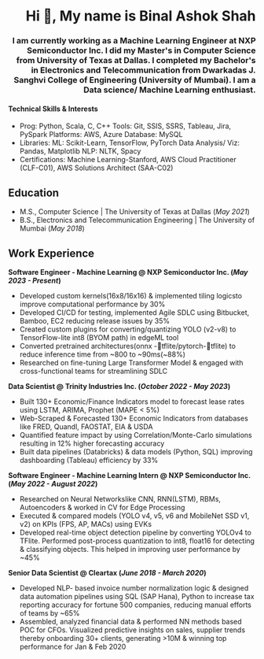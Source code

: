 <h1 align="right">Hi 👋, My name is Binal Ashok Shah</h1>
<h3 align="right">I am currently working as a Machine Learning Engineer at NXP Semiconductor Inc. I did my Master's in Computer Science from University of Texas at Dallas. I completed my Bachelor's in Electronics and Telecommunication from Dwarkadas J. Sanghvi College of Engineering (University of Mumbai). I am a Data science/ Machine Learning enthusiast.</h3>

#### Technical Skills & Interests
- Prog: Python, Scala, C, C++ Tools: Git, SSIS, SSRS, Tableau, Jira, PySpark Platforms: AWS, Azure Database: MySQL
- Libraries: ML: Scikit-Learn, TensorFlow, PyTorch Data Analysis/ Viz: Pandas, Matplotlib NLP: NLTK, Spacy
- Certifications: Machine Learning-Stanford, AWS Cloud Practitioner (CLF-C01), AWS Solutions Architect (SAA-C02)

## Education								       		
- M.S., Computer Science	| The University of Texas at Dallas (_May 2021_)	 			        		
- B.S., Electronics and Telecommunication Engineering | The University of Mumbai (_May 2018_)

## Work Experience
**Software Engineer - Machine Learning @ NXP Semiconductor Inc. (_May 2023 - Present_)**
- Developed custom kernels(16x8/16x16) & implemented tiling logicsto improve computational performance by 30%
- Developed CI/CD for testing, implemented Agile SDLC using Bitbucket, Bamboo, EC2 reducing release issues by 35%
- Created custom plugins for converting/quantizing YOLO (v2-v8) to TensorFlow-lite int8 (BYOM path) in edgeML tool
- Converted pretrained architectures(onnx -tflite/pytorch-tflite) to reduce inference time from ~800 to ~90ms(~88%)
- Researched on fine-tuning Large Transformer Model & engaged with cross-functional teams for streamlining SDLC

**Data Scientist @ Trinity Industries Inc. (_October 2022 - May 2023_)**
- Built 130+ Economic/Finance Indicators model to forecast lease rates using LSTM, ARIMA, Prophet (MAPE < 5%)
- Web-Scraped & Forecasted 130+ Economic Indicators from databases like FRED, Quandl, FAOSTAT, EIA & USDA
- Quantified feature impact by using Correlation/Monte-Carlo simulations resulting in 12% higher forecasting accuracy
- Built data pipelines (Databricks) & data models (Python, SQL) improving dashboarding (Tableau) efficiency by 33%

**Software Engineer - Machine Learning Intern @ NXP Semiconductor Inc. (_May 2022 - August 2022_)**
- Researched on Neural Networkslike CNN, RNN(LSTM), RBMs, Autoencoders & worked in CV for Edge Processing
- Executed & compared models (YOLO v4, v5, v6 and MobileNet SSD v1, v2) on KPIs (FPS, AP, MACs) using EVKs
- Developed real-time object detection pipeline by converting YOLOv4 to TFlite. Performed post-process quantization to int8, float16 for detecting & classifying objects. This helped in improving user performance by ~45%

**Senior Data Scientist @ Cleartax (_June 2018 - March 2020_)**
- Developed NLP- based invoice number normalization logic & designed data automation pipelines using SQL (SAP Hana), Python to increase tax reporting accuracy for fortune 500 companies, reducing manual efforts of teams by ~65%
- Assembled, analyzed financial data & performed NN methods based POC for CFOs. Visualized predictive insights on sales, supplier trends thereby onboarding 30+ clients, generating >10M & winning top performance for Jan & Feb 2020
